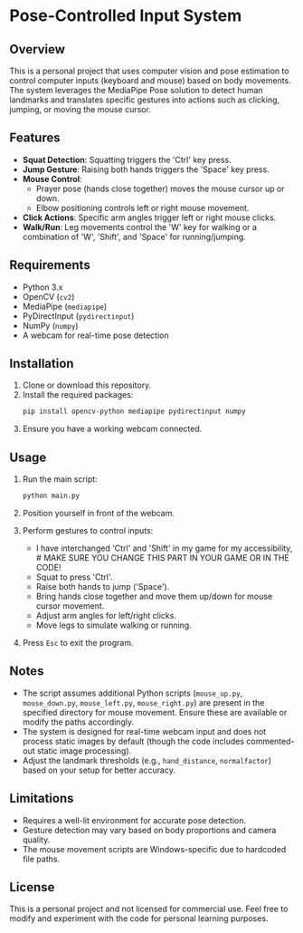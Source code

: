 # Pose-Controlled Input System

## Overview
This is a personal project that uses computer vision and pose estimation to control computer inputs (keyboard and mouse) based on body movements. The system leverages the MediaPipe Pose solution to detect human landmarks and translates specific gestures into actions such as clicking, jumping, or moving the mouse cursor.

## Features
- **Squat Detection**: Squatting triggers the 'Ctrl' key press.
- **Jump Gesture**: Raising both hands triggers the 'Space' key press.
- **Mouse Control**: 
  - Prayer pose (hands close together) moves the mouse cursor up or down.
  - Elbow positioning controls left or right mouse movement.
- **Click Actions**: Specific arm angles trigger left or right mouse clicks.
- **Walk/Run**: Leg movements control the 'W' key for walking or a combination of 'W', 'Shift', and 'Space' for running/jumping.

## Requirements
- Python 3.x
- OpenCV (`cv2`)
- MediaPipe (`mediapipe`)
- PyDirectInput (`pydirectinput`)
- NumPy (`numpy`)
- A webcam for real-time pose detection

## Installation
1. Clone or download this repository.
2. Install the required packages:
   ```bash
   pip install opencv-python mediapipe pydirectinput numpy
   ```
3. Ensure you have a working webcam connected.

## Usage
1. Run the main script:
   ```bash
   python main.py
   ```
2. Position yourself in front of the webcam.
3. Perform gestures to control inputs:
   - I have interchanged 'Ctrl' and 'Shift' in my game for my accessibility, # MAKE SURE YOU CHANGE THIS PART IN YOUR GAME OR IN THE CODE!
   - Squat to press 'Ctrl'.
   - Raise both hands to jump ('Space').
   - Bring hands close together and move them up/down for mouse cursor movement.
   - Adjust arm angles for left/right clicks.
   - Move legs to simulate walking or running.

5. Press `Esc` to exit the program.


## Notes
- The script assumes additional Python scripts (`mouse_up.py`, `mouse_down.py`, `mouse_left.py`, `mouse_right.py`) are present in the specified directory for mouse movement. Ensure these are available or modify the paths accordingly.
- The system is designed for real-time webcam input and does not process static images by default (though the code includes commented-out static image processing).
- Adjust the landmark thresholds (e.g., `hand_distance`, `normalfactor`) based on your setup for better accuracy.

## Limitations
- Requires a well-lit environment for accurate pose detection.
- Gesture detection may vary based on body proportions and camera quality.
- The mouse movement scripts are Windows-specific due to hardcoded file paths.

## License
This is a personal project and not licensed for commercial use. Feel free to modify and experiment with the code for personal learning purposes.

